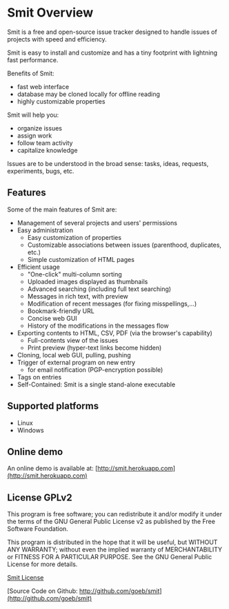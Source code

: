 
# Smit Overview

Smit is a free and open-source issue tracker designed to handle issues of projects with speed and efficiency.

Smit is easy to install and customize and has a tiny footprint with lightning fast performance.

Benefits of Smit:

- fast web interface
- database may be cloned locally for offline reading
- highly customizable properties


Smit will help you:

- organize issues
- assign work
- follow team activity
- capitalize knowledge

Issues are to be understood in the broad sense: tasks, ideas, requests, experiments, bugs, etc.


## Features

Some of the main features of Smit are:

- Management of several projects and users' permissions
- Easy administration
    * Easy customization of properties
    * Customizable associations between issues (parenthood, duplicates, etc.)
    * Simple customization of HTML pages
- Efficient usage
    * "One-click" multi-column sorting
    * Uploaded images displayed as thumbnails
    * Advanced searching (including full text searching)
    * Messages in rich text, with preview
    * Modification of recent messages (for fixing misspellings,...)
    * Bookmark-friendly URL
    * Concise web GUI
    * History of the modifications in the messages flow
- Exporting contents to HTML, CSV, PDF (via the browser's capability)
    * Full-contents view of the issues
    * Print preview (hyper-text links become hidden)
- Cloning, local web GUI, pulling, pushing
- Trigger of external program on new entry
    * for email notification (PGP-encryption possible)
- Tags on entries
- Self-Contained: Smit is a single stand-alone executable

## Supported platforms

- Linux
- Windows


## Online demo

An online demo is available at: [http://smit.herokuapp.com](http://smit.herokuapp.com)

## License GPLv2

This program is free software; you can redistribute it and/or modify
it under the terms of the GNU General Public License v2 as published by
the Free Software Foundation.

This program is distributed in the hope that it will be useful,
but WITHOUT ANY WARRANTY; without even the implied warranty of
MERCHANTABILITY or FITNESS FOR A PARTICULAR PURPOSE.  See the
GNU General Public License for more details.

[Smit License](http://github.com/goeb/smit/blob/master/LICENSE)

[Source Code on Github: http://github.com/goeb/smit](http://github.com/goeb/smit)

